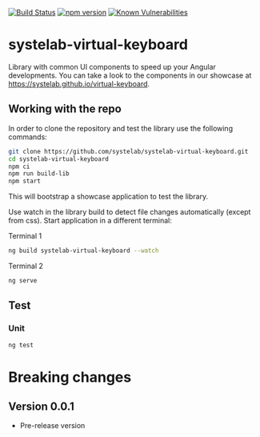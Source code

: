 [![Build Status](https://api.travis-ci.com/systelab/systelab-virtual-keyboard.svg?branch=master)](https://app.travis-ci.com/systelab/systelab-virtual-keyboard)
[![npm version](https://badge.fury.io/js/systelab-virtual-keyboard.svg)](https://badge.fury.io/js/systelab-virtual-keyboard)
[![Known Vulnerabilities](https://snyk.io/test/github/systelab/systelab-virtual-keyboard/badge.svg?targetFile=package.json)](https://snyk.io/test/github/systelab/systelab-virtual-keyboard?targetFile=package.json)


# systelab-virtual-keyboard

Library with common UI components to speed up your Angular developments. You can take a look to the components in our showcase at https://systelab.github.io/virtual-keyboard.

## Working with the repo

In order to clone the repository and test the library use the following commands:

```bash
git clone https://github.com/systelab/systelab-virtual-keyboard.git
cd systelab-virtual-keyboard
npm ci
npm run build-lib
npm start
```

This will bootstrap a showcase application to test the library.

Use watch in the library build to detect file changes automatically (except from css). Start application in a different terminal:

Terminal 1

```bash
ng build systelab-virtual-keyboard --watch
```

Terminal 2

```bash
ng serve
```

## Test

### Unit

```bash
ng test
```

# Breaking changes

## Version 0.0.1

-   Pre-release version
